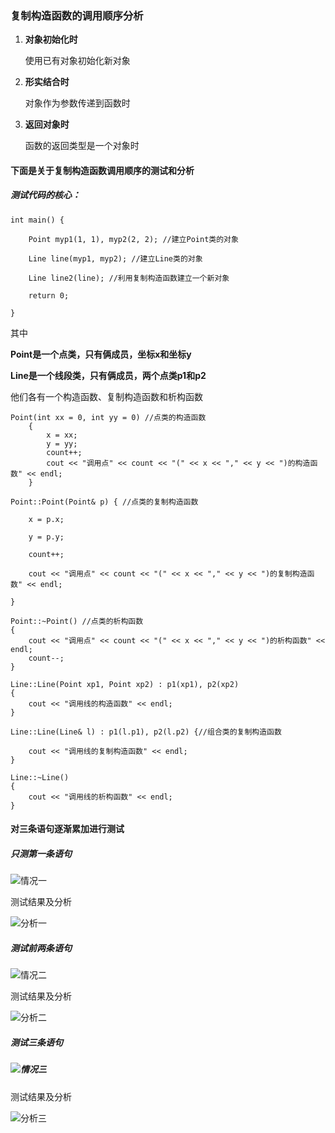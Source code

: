 ### 复制构造函数的调用顺序分析

1. **对象初始化时**

   使用已有对象初始化新对象

2. **形实结合时**

   对象作为参数传递到函数时

3. **返回对象时**

   函数的返回类型是一个对象时



#### 下面是关于复制构造函数调用顺序的测试和分析

##### 测试代码的核心：

```
int main() {

	Point myp1(1, 1), myp2(2, 2); //建立Point类的对象

	Line line(myp1, myp2); //建立Line类的对象

	Line line2(line); //利用复制构造函数建立一个新对象

	return 0;

}
```

其中

**Point是一个点类，只有俩成员，坐标x和坐标y**

**Line是一个线段类，只有俩成员，两个点类p1和p2**

他们各有一个构造函数、复制构造函数和析构函数

```
Point(int xx = 0, int yy = 0) //点类的构造函数
	{
		x = xx;
		y = yy;
		count++;
		cout << "调用点" << count << "(" << x << "," << y << ")的构造函数" << endl;
	}
```

```
Point::Point(Point& p) { //点类的复制构造函数

	x = p.x;

	y = p.y;

	count++;

	cout << "调用点" << count << "(" << x << "," << y << ")的复制构造函数" << endl;

}
```

```
Point::~Point()	//点类的析构函数
{
	cout << "调用点" << count << "(" << x << "," << y << ")的析构函数" << endl;
	count--;
}
```

```
Line::Line(Point xp1, Point xp2) : p1(xp1), p2(xp2) 
{
	cout << "调用线的构造函数" << endl;
}

Line::Line(Line& l) : p1(l.p1), p2(l.p2) {//组合类的复制构造函数

	cout << "调用线的复制构造函数" << endl;
}

Line::~Line()
{
	cout << "调用线的析构函数" << endl;
}
```



#### 对三条语句逐渐累加进行测试



##### 只测第一条语句

![情况一](E:\repository\6.26复制构造函数调用顺序\情况一.png)



测试结果及分析

![分析一](E:\repository\6.26复制构造函数调用顺序\分析一.png)



##### 测试前两条语句

![情况二](E:\repository\6.26复制构造函数调用顺序\情况二.png)



测试结果及分析

![分析二](E:\repository\6.26复制构造函数调用顺序\分析二.png)



##### 测试三条语句

##### ![情况三](E:\repository\6.26复制构造函数调用顺序\情况三.png)



测试结果及分析

![分析三](E:\repository\6.26复制构造函数调用顺序\分析三.png)